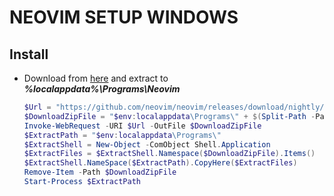 # **NEOVIM SETUP WINDOWS**

## **Install**

- Download from [here](https://github.com/neovim/neovim/releases/download/nightly/nvim-win64.zip) and extract to ***%localappdata%\Programs\Neovim***

    ```powershell
    $Url = "https://github.com/neovim/neovim/releases/download/nightly/nvim-win64.zip"
    $DownloadZipFile = "$env:localappdata\Programs\" + $(Split-Path -Path $Url -Leaf)
    Invoke-WebRequest -URI $Url -OutFile $DownloadZipFile
    $ExtractPath = "$env:localappdata\Programs\"
    $ExtractShell = New-Object -ComObject Shell.Application
    $ExtractFiles = $ExtractShell.Namespace($DownloadZipFile).Items()
    $ExtractShell.NameSpace($ExtractPath).CopyHere($ExtractFiles)
    Remove-Item -Path $DownloadZipFile
    Start-Process $ExtractPath
    ```
